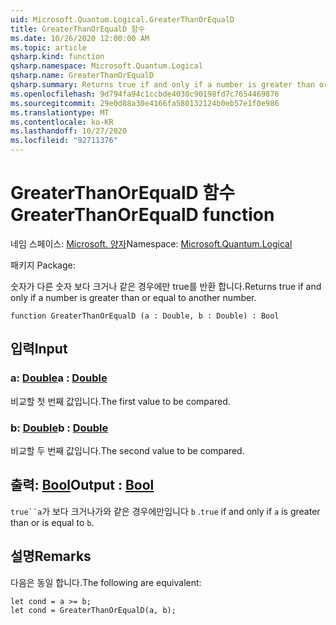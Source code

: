 ```yaml
---
uid: Microsoft.Quantum.Logical.GreaterThanOrEqualD
title: GreaterThanOrEqualD 함수
ms.date: 10/26/2020 12:00:00 AM
ms.topic: article
qsharp.kind: function
qsharp.namespace: Microsoft.Quantum.Logical
qsharp.name: GreaterThanOrEqualD
qsharp.summary: Returns true if and only if a number is greater than or equal to another number.
ms.openlocfilehash: 9d794fa94c1ccbde4030c90198fd7c7654469876
ms.sourcegitcommit: 29e0d88a30e4166fa580132124b0eb57e1f0e986
ms.translationtype: MT
ms.contentlocale: ko-KR
ms.lasthandoff: 10/27/2020
ms.locfileid: "92711376"
---
```

# <a name="greaterthanorequald-function"></a><span data-ttu-id="7ad00-102">GreaterThanOrEqualD 함수</span><span class="sxs-lookup"><span data-stu-id="7ad00-102">GreaterThanOrEqualD function</span></span>

<span data-ttu-id="7ad00-103">네임 스페이스: [Microsoft. 양자](xref:Microsoft.Quantum.Logical)</span><span class="sxs-lookup"><span data-stu-id="7ad00-103">Namespace: [Microsoft.Quantum.Logical](xref:Microsoft.Quantum.Logical)</span></span>

<span data-ttu-id="7ad00-104">패키지 [](https://nuget.org/packages/)</span><span class="sxs-lookup"><span data-stu-id="7ad00-104">Package: [](https://nuget.org/packages/)</span></span>


<span data-ttu-id="7ad00-105">숫자가 다른 숫자 보다 크거나 같은 경우에만 true를 반환 합니다.</span><span class="sxs-lookup"><span data-stu-id="7ad00-105">Returns true if and only if a number is greater than or equal to another number.</span></span>

```qsharp
function GreaterThanOrEqualD (a : Double, b : Double) : Bool
```


## <a name="input"></a><span data-ttu-id="7ad00-106">입력</span><span class="sxs-lookup"><span data-stu-id="7ad00-106">Input</span></span>

### <a name="a--double"></a><span data-ttu-id="7ad00-107">a: [Double](xref:microsoft.quantum.lang-ref.double)</span><span class="sxs-lookup"><span data-stu-id="7ad00-107">a : [Double](xref:microsoft.quantum.lang-ref.double)</span></span>

<span data-ttu-id="7ad00-108">비교할 첫 번째 값입니다.</span><span class="sxs-lookup"><span data-stu-id="7ad00-108">The first value to be compared.</span></span>


### <a name="b--double"></a><span data-ttu-id="7ad00-109">b: [Double](xref:microsoft.quantum.lang-ref.double)</span><span class="sxs-lookup"><span data-stu-id="7ad00-109">b : [Double](xref:microsoft.quantum.lang-ref.double)</span></span>

<span data-ttu-id="7ad00-110">비교할 두 번째 값입니다.</span><span class="sxs-lookup"><span data-stu-id="7ad00-110">The second value to be compared.</span></span>



## <a name="output--bool"></a><span data-ttu-id="7ad00-111">출력: [Bool](xref:microsoft.quantum.lang-ref.bool)</span><span class="sxs-lookup"><span data-stu-id="7ad00-111">Output : [Bool](xref:microsoft.quantum.lang-ref.bool)</span></span>

<span data-ttu-id="7ad00-112">`true``a`가 보다 크거나가와 같은 경우에만입니다 `b` .</span><span class="sxs-lookup"><span data-stu-id="7ad00-112">`true` if and only if `a` is greater than or is equal to `b`.</span></span>

## <a name="remarks"></a><span data-ttu-id="7ad00-113">설명</span><span class="sxs-lookup"><span data-stu-id="7ad00-113">Remarks</span></span>

<span data-ttu-id="7ad00-114">다음은 동일 합니다.</span><span class="sxs-lookup"><span data-stu-id="7ad00-114">The following are equivalent:</span></span>

```Q#
let cond = a >= b;
let cond = GreaterThanOrEqualD(a, b);
```